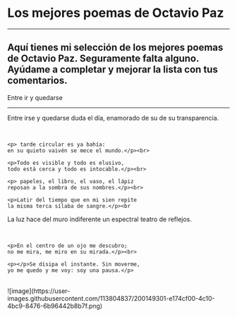 <h1>Los mejores poemas de Octavio Paz</h1><hr>
<h2>Aquí tienes mi selección de los mejores poemas de Octavio Paz. Seguramente falta alguno. Ayúdame a completar y mejorar la lista con tus comentarios. </h2>
<p>Entre ir y quedarse</p><hr>
<p>Entre irse y quedarse duda el día,
    enamorado de su de su transparencia.</p>
    <br>
    
    <p> tarde circular es ya bahía:
    en su quieto vaivén se mece el mundo.</p><br>
    
    <p>Todo es visible y todo es elusivo,
    todo está cerca y todo es intocable.</p><br>
    
    <p> papeles, el libro, el vaso, el lápiz
    reposan a la sombra de sus nombres.</p><br>
    
    <p>Latir del tiempo que en mi sien repite
    la misma terca sílaba de sangre.</p><br
    
   <p>La luz hace del muro indiferente
    un espectral teatro de reflejos.</p><br>
    
    <p>En el centro de un ojo me descubro;
    no me mira, me miro en su mirada.</p><br>
    
    <p></p>Se disipa el instante. Sin moverme,
    yo me quedo y me voy: soy una pausa.</p>
<br>
![image](https://user-images.githubusercontent.com/113804837/200149301-e174cf00-4c10-4bc9-8476-6b96442b8b7f.png)
